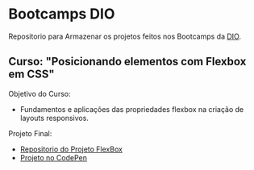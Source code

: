 # Bootcamps DIO
Repositorio para Armazenar os projetos feitos nos Bootcamps da [DIO](https://dio.me/).

## Curso: "Posicionando elementos com Flexbox em CSS"
Objetivo do Curso:
* Fundamentos e aplicações das propriedades flexbox na criação de layouts responsivos.

Projeto Final:
+ [Repositorio do Projeto FlexBox](https://github.com/Nnayuta/DIO/tree/master/Spread%20Fullstack%20Developer%20(Dio)/Html%20-%20CSS/2%C2%B0%20FlexboxCSs/Projeto)
+ [Projeto no CodePen](https://codepen.io/nnayuta/full/bGLdPWK)

